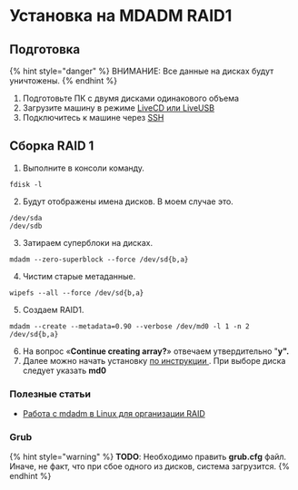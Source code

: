 # Установка на MDADM RAID1

## Подготовка <a href="#podgotovka" id="podgotovka"></a>

{% hint style="danger" %}
ВНИМАНИЕ: Все данные на дисках будут уничтожены.
{% endhint %}

1. Подготовьте ПК с двумя дисками одинакового объема
2. Загрузите машину в режиме [LiveCD или LiveUSB](../../setup/bare-metal.md)
3. Подключитесь к машине через [SSH](../troubleshooting/connecting-to-a-pbx-using-an-ssh-client.md)

## Сборка RAID 1 <a href="#sborka_raid_1" id="sborka_raid_1"></a>

1. Выполните в консоли команду.

```
fdisk -l 
```

2. Будут отображены имена дисков. В моем случае это.

```
/dev/sda 
/dev/sdb
```

3. Затираем суперблоки на дисках.

```
mdadm --zero-superblock --force /dev/sd{b,a} 
```

4. Чистим старые метаданные.

```
wipefs --all --force /dev/sd{b,a}
```

5. Создаем RAID1.

```
mdadm --create --metadata=0.90 --verbose /dev/md0 -l 1 -n 2 /dev/sd{b,a}
```

6. На вопрос «**Continue creating array?**» отвечаем утвердительно "**y".**
7. Далее можно начать установку [по инструкции ](../../setup/bare-metal.md). При выборе диска следует указать **md0**

### Полезные статьи <a href="#poleznye_stati" id="poleznye_stati"></a>

* [Работа с mdadm в Linux для организации RAID](https://www.dmosk.ru/miniinstruktions.php?mini=mdadm)

### Grub <a href="#grub" id="grub"></a>

{% hint style="warning" %}
**TODO**: Необходимо править **grub.cfg** файл. Иначе, не факт, что при сбое одного из дисков, система загрузится.
{% endhint %}
